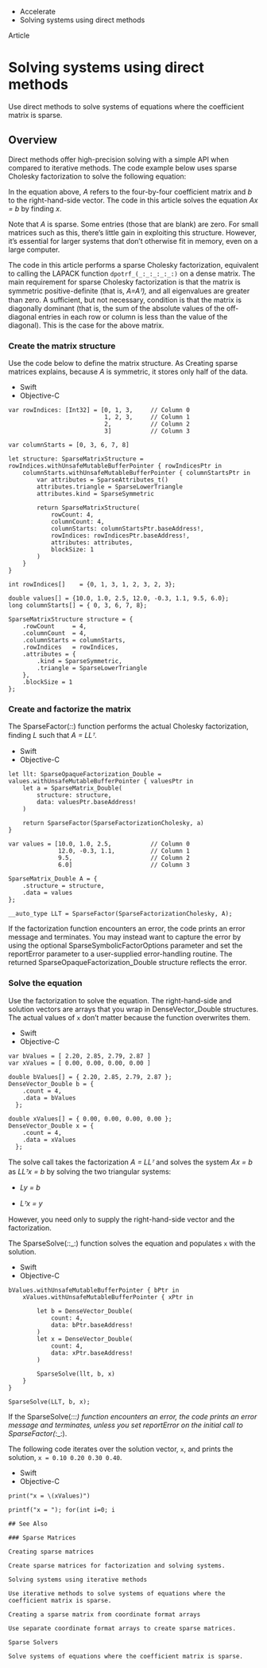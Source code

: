 

- Accelerate
-  Solving systems using direct methods 

Article

# Solving systems using direct methods

Use direct methods to solve systems of equations where the coefficient matrix is sparse.

## Overview

Direct methods offer high-precision solving with a simple API when compared to iterative methods. The code example below uses sparse Cholesky factorization to solve the following equation:

In the equation above, *A* refers to the four-by-four coefficient matrix and *b* to the right-hand-side vector. The code in this article solves the equation *Ax = b* by finding *x*.

Note that *A* is sparse. Some entries (those that are blank) are zero. For small matrices such as this, there’s little gain in exploiting this structure. However, it’s essential for larger systems that don’t otherwise fit in memory, even on a large computer.

The code in this article performs a sparse Cholesky factorization, equivalent to calling the LAPACK function `dpotrf_(_:_:_:_:_:)` on a dense matrix. The main requirement for sparse Cholesky factorization is that the matrix is symmetric positive-definite (that is, *A=Aᵀ),* and all eigenvalues are greater than zero. A sufficient, but not necessary, condition is that the matrix is diagonally dominant (that is, the sum of the absolute values of the off-diagonal entries in each row or column is less than the value of the diagonal). This is the case for the above matrix.

### Create the matrix structure

Use the code below to define the matrix structure. As Creating sparse matrices explains, because *A* is symmetric, it stores only half of the data.

- Swift
- Objective-C

```
var rowIndices: [Int32] = [0, 1, 3,     // Column 0
                           1, 2, 3,     // Column 1
                           2,           // Column 2
                           3]           // Column 3

var columnStarts = [0, 3, 6, 7, 8]

let structure: SparseMatrixStructure = rowIndices.withUnsafeMutableBufferPointer { rowIndicesPtr in
    columnStarts.withUnsafeMutableBufferPointer { columnStartsPtr in
        var attributes = SparseAttributes_t()
        attributes.triangle = SparseLowerTriangle
        attributes.kind = SparseSymmetric

        return SparseMatrixStructure(
            rowCount: 4,
            columnCount: 4,
            columnStarts: columnStartsPtr.baseAddress!,
            rowIndices: rowIndicesPtr.baseAddress!,
            attributes: attributes,
            blockSize: 1
        )
    }
}
```

```
int rowIndices[]    = {0, 1, 3, 1, 2, 3, 2, 3}; 

double values[] = {10.0, 1.0, 2.5, 12.0, -0.3, 1.1, 9.5, 6.0};
long columnStarts[] = { 0, 3, 6, 7, 8}; 

SparseMatrixStructure structure = {
    .rowCount     = 4,
    .columnCount  = 4,
    .columnStarts = columnStarts,
    .rowIndices   = rowIndices,
    .attributes = {
        .kind = SparseSymmetric,
        .triangle = SparseLowerTriangle
    },
    .blockSize = 1
};
```

### Create and factorize the matrix

The SparseFactor(_:_:) function performs the actual Cholesky factorization, finding *L* such that *A = LLᵀ*.

- Swift
- Objective-C

```
let llt: SparseOpaqueFactorization_Double = values.withUnsafeMutableBufferPointer { valuesPtr in
    let a = SparseMatrix_Double(
        structure: structure,
        data: valuesPtr.baseAddress!
    )

    return SparseFactor(SparseFactorizationCholesky, a)
}
```

```
var values = [10.0, 1.0, 2.5,           // Column 0
              12.0, -0.3, 1.1,          // Column 1
              9.5,                      // Column 2
              6.0]                      // Column 3

SparseMatrix_Double A = {
    .structure = structure,
    .data = values
};

__auto_type LLT = SparseFactor(SparseFactorizationCholesky, A);
```

If the factorization function encounters an error, the code prints an error message and terminates. You may instead want to capture the error by using the optional SparseSymbolicFactorOptions parameter and set the reportError parameter to a user-supplied error-handling routine. The returned SparseOpaqueFactorization_Double structure reflects the error.

### Solve the equation

Use the factorization to solve the equation. The right-hand-side and solution vectors are arrays that you wrap in DenseVector_Double structures. The actual values of `x` don’t matter because the function overwrites them.

- Swift
- Objective-C

```
var bValues = [ 2.20, 2.85, 2.79, 2.87 ]
var xValues = [ 0.00, 0.00, 0.00, 0.00 ]
```

```
double bValues[] = { 2.20, 2.85, 2.79, 2.87 };
DenseVector_Double b = {
    .count = 4,     
    .data = bValues 
  };

double xValues[] = { 0.00, 0.00, 0.00, 0.00 };
DenseVector_Double x = {
    .count = 4,    
    .data = xValues 
  };
```

The solve call takes the factorization *A = LLᵀ* and solves the system *Ax = b* as *LLᵀx = b* by solving the two triangular systems:

- *Ly = b*

- *Lᵀx = y*

However, you need only to supply the right-hand-side vector and the factorization.

The SparseSolve(_:_:_:) function solves the equation and populates `x` with the solution.

- Swift
- Objective-C

```
bValues.withUnsafeMutableBufferPointer { bPtr in
    xValues.withUnsafeMutableBufferPointer { xPtr in

        let b = DenseVector_Double(
            count: 4,
            data: bPtr.baseAddress!
        )
        let x = DenseVector_Double(
            count: 4,
            data: xPtr.baseAddress!
        )

        SparseSolve(llt, b, x)
    }
}
```

```
SparseSolve(LLT, b, x);
```

If the SparseSolve(_:_:_:) function encounters an error, the code prints an error message and terminates, unless you set reportError on the initial call to SparseFactor(_:_:).

The following code iterates over the solution vector, `x`, and prints the solution, `x = 0.10 0.20 0.30 0.40`.

- Swift
- Objective-C

```
print("x = \(xValues)")
```

```
printf("x = "); for(int i=0; i

## See Also

### Sparse Matrices

Creating sparse matrices

Create sparse matrices for factorization and solving systems.

Solving systems using iterative methods

Use iterative methods to solve systems of equations where the coefficient matrix is sparse.

Creating a sparse matrix from coordinate format arrays

Use separate coordinate format arrays to create sparse matrices.

Sparse Solvers

Solve systems of equations where the coefficient matrix is sparse.

